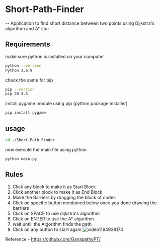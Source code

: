 # Short-Path-Finder

-- Application to find short distance between two points using Dijkstra's algorithm and A* star

## Requirements

make sure python is installed on your computer

```bash
python --version
Python 3.6.9
```

check the same for pip

```bash
pip --version
pip 20.3.3
```

install pygame module using pip (python package installer)

```bash
pip install pygame
```

## usage

```bash
cd ./Short-Path-Finder
```

now execute the main file using python

```bash
python main.py
```

## Rules

1.  Click any block to make it as Start Block
2.  Click another block to make it as End Block
3.  Make the Barriers by dragging the block of codes
4.  Click on specific button mentioned below once you done drawing the barriers
5.  Click on SPACE to use dijkstra's algorithm
6.  Click on ENTER to use the A\* algorithm
7.  wait untill the Algorithm finds the path
8.  Click on any button to start again
![video1194938174](https://user-images.githubusercontent.com/79366792/188068360-e03623fb-2935-4468-b470-bbc124409ebf.gif)


Reference - https://github.com/GanapathyPT/
